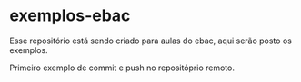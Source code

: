 # exemplos-ebac
Esse repositório está sendo criado para aulas do ebac, aqui serão posto os exemplos.

Primeiro exemplo de commit e push no repositóprio remoto.